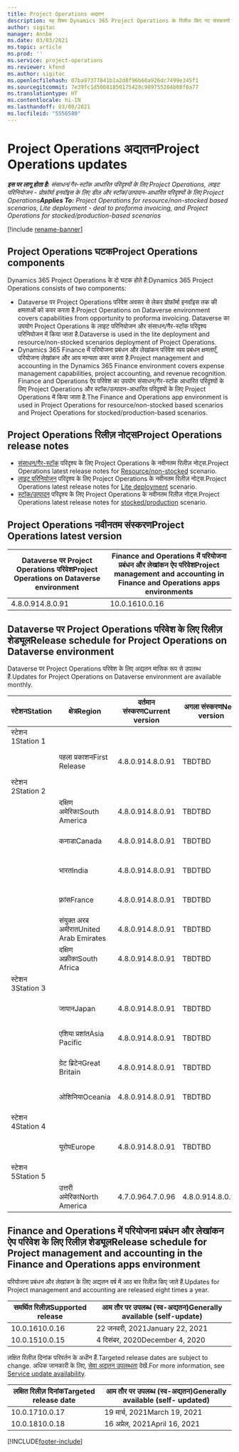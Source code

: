 ```yaml
---
title: Project Operations अद्यतन
description: यह विषय Dynamics 365 Project Operations के रिलीज़ किए गए संस्करणों के बारे में जानकारी प्रदान करता है.
author: sigitac
manager: Annbe
ms.date: 03/03/2021
ms.topic: article
ms.prod: ''
ms.service: project-operations
ms.reviewer: kfend
ms.author: sigitac
ms.openlocfilehash: 07ba97377841b1a2d8f96b60a926dc7499e345f1
ms.sourcegitcommit: 7e39fc1d50681850175428c909755204b08f0a77
ms.translationtype: HT
ms.contentlocale: hi-IN
ms.lasthandoff: 03/08/2021
ms.locfileid: "5556580"
---
```

# <a name="project-operations-updates"></a><span data-ttu-id="c94d8-103">Project Operations अद्यतन</span><span class="sxs-lookup"><span data-stu-id="c94d8-103">Project Operations updates</span></span>

<span data-ttu-id="c94d8-104">_**इस पर लागू होता है:** संसाधन/गैर-स्टॉक आधारित परिदृश्यों के लिए Project Operations, लाइट परिनियोजन - प्रोफ़ॉर्मा इनवॉइस के लिए डील और स्टॉक/उत्पादन-आधारित परिदृश्यों के लिए Project Operations_</span><span class="sxs-lookup"><span data-stu-id="c94d8-104">_**Applies To:** Project Operations for resource/non-stocked based scenarios, Lite deployment - deal to proforma invoicing, and Project Operations for stocked/production-based scenarios_</span></span>

[!include [rename-banner](~/includes/cc-data-platform-banner.md)]

## <a name="project-operations-components"></a><span data-ttu-id="c94d8-105">Project Operations घटक</span><span class="sxs-lookup"><span data-stu-id="c94d8-105">Project Operations components</span></span>

<span data-ttu-id="c94d8-106">Dynamics 365 Project Operations के दो घटक होते हैं:</span><span class="sxs-lookup"><span data-stu-id="c94d8-106">Dynamics 365 Project Operations consists of two components:</span></span>

- <span data-ttu-id="c94d8-107">Dataverse पर Project Operations परिवेश अवसर से लेकर प्रोफ़ॉर्मा इनवॉइस तक की क्षमताओं को कवर करता है.</span><span class="sxs-lookup"><span data-stu-id="c94d8-107">Project Operations on Dataverse environment covers capabilities from opportunity to proforma invoicing.</span></span> <span data-ttu-id="c94d8-108">Dataverse का उपयोग Project Operations के लाइट परिनियोजन और संसाधन/गैर-स्टॉक परिदृश्य परिनियोजन में किया जाता है.</span><span class="sxs-lookup"><span data-stu-id="c94d8-108">Dataverse is used in the lite deployment and resource/non-stocked scenarios deployment of Project Operations.</span></span>
- <span data-ttu-id="c94d8-109">Dynamics 365 Finance में परियोजना प्रबंधन और लेखांकन परिवेश व्यय प्रबंधन क्षमताएँ, परियोजना लेखांकन और आय मान्यता कवर करता है.</span><span class="sxs-lookup"><span data-stu-id="c94d8-109">Project management and accounting in the Dynamics 365 Finance environment covers expense management capabilities, project accounting, and revenue recognition.</span></span> <span data-ttu-id="c94d8-110">Finance and Operations ऐप परिवेश का उपयोग संसाधन/गैर-स्टॉक आधारित परिदृश्यों के लिए Project Operations और स्टॉक/उत्पादन-आधारित परिदृश्यों के लिए Project Operations में किया जाता है.</span><span class="sxs-lookup"><span data-stu-id="c94d8-110">The Finance and Operations app environment is used in Project Operations for resource/non-stocked based scenarios and Project Operations for stocked/production-based scenarios.</span></span>

## <a name="project-operations-release-notes"></a><span data-ttu-id="c94d8-111">Project Operations रिलीज़ नोट्स</span><span class="sxs-lookup"><span data-stu-id="c94d8-111">Project Operations release notes</span></span>
- <span data-ttu-id="c94d8-112">[संसाधन/गैर-स्टॉक](whats-new-mar-2021-resource-based.md) परिदृश्य के लिए Project Operations के नवीनतम रिलीज़ नोट्स.</span><span class="sxs-lookup"><span data-stu-id="c94d8-112">Project Operations latest release notes for [Resource/non-stocked](whats-new-mar-2021-resource-based.md) scenario.</span></span>
- <span data-ttu-id="c94d8-113">[लाइट परिनियोजन](../pro/whats-new/whats-new-mar-2021-lite.md) परिदृश्य के लिए Project Operations के नवीनतम रिलीज़ नोट्स.</span><span class="sxs-lookup"><span data-stu-id="c94d8-113">Project Operations latest release notes for [Lite deployment](../pro/whats-new/whats-new-mar-2021-lite.md) scenario.</span></span>
- <span data-ttu-id="c94d8-114">[स्टॉक/उत्पादन](../prod-pma/whats-new/whats-new-jan-2021-stocked.md) परिदृश्य के लिए Project Operations के नवीनतम रिलीज़ नोट्स.</span><span class="sxs-lookup"><span data-stu-id="c94d8-114">Project Operations latest release notes for [stocked/production](../prod-pma/whats-new/whats-new-jan-2021-stocked.md) scenario.</span></span>

## <a name="project-operations-latest-version"></a><span data-ttu-id="c94d8-115">Project Operations नवीनतम संस्करण</span><span class="sxs-lookup"><span data-stu-id="c94d8-115">Project Operations latest version</span></span>

| <span data-ttu-id="c94d8-116">Dataverse पर Project Operations परिवेश</span><span class="sxs-lookup"><span data-stu-id="c94d8-116">Project Operations on Dataverse environment</span></span> | <span data-ttu-id="c94d8-117">Finance and Operations में परियोजना प्रबंधन और लेखांकन ऐप परिवेश</span><span class="sxs-lookup"><span data-stu-id="c94d8-117">Project management and accounting in Finance and Operations apps environments</span></span> |
| --- | --- |
| <span data-ttu-id="c94d8-118">4.8.0.91</span><span class="sxs-lookup"><span data-stu-id="c94d8-118">4.8.0.91</span></span> | <span data-ttu-id="c94d8-119">10.0.16</span><span class="sxs-lookup"><span data-stu-id="c94d8-119">10.0.16</span></span> |

## <a name="release-schedule-for-project-operations-on-dataverse-environment"></a><span data-ttu-id="c94d8-120">Dataverse पर Project Operations परिवेश के लिए रिलीज़ शेड्यूल</span><span class="sxs-lookup"><span data-stu-id="c94d8-120">Release schedule for Project Operations on Dataverse environment</span></span>

<span data-ttu-id="c94d8-121">Dataverse पर Project Operations परिवेश के लिए अद्यतन मासिक रूप से उपलब्ध हैं.</span><span class="sxs-lookup"><span data-stu-id="c94d8-121">Updates for Project Operations on Dataverse environment are available monthly.</span></span> 

| <span data-ttu-id="c94d8-122">स्टेशन</span><span class="sxs-lookup"><span data-stu-id="c94d8-122">Station</span></span>   | <span data-ttu-id="c94d8-123">क्षेत्र</span><span class="sxs-lookup"><span data-stu-id="c94d8-123">Region</span></span>        | <span data-ttu-id="c94d8-124">वर्तमान संस्करण</span><span class="sxs-lookup"><span data-stu-id="c94d8-124">Current version</span></span> | <span data-ttu-id="c94d8-125">अगला संस्करण</span><span class="sxs-lookup"><span data-stu-id="c94d8-125">Next version</span></span> | <span data-ttu-id="c94d8-126">आम तौर पर उपलब्ध</span><span class="sxs-lookup"><span data-stu-id="c94d8-126">Generally available</span></span> |
|-----------|---------------|-----------------|--------------|---------------------|
| <span data-ttu-id="c94d8-127">स्टेशन 1</span><span class="sxs-lookup"><span data-stu-id="c94d8-127">Station 1</span></span> |   &nbsp;      |    &nbsp;       | &nbsp;       |      &nbsp;         |
|   &nbsp;  | <span data-ttu-id="c94d8-128">पहला प्रकाशन</span><span class="sxs-lookup"><span data-stu-id="c94d8-128">First Release</span></span> |  <span data-ttu-id="c94d8-129">4.8.0.91</span><span class="sxs-lookup"><span data-stu-id="c94d8-129">4.8.0.91</span></span>       | <span data-ttu-id="c94d8-130">TBD</span><span class="sxs-lookup"><span data-stu-id="c94d8-130">TBD</span></span>     | <span data-ttu-id="c94d8-131">02-अप्रैल-21</span><span class="sxs-lookup"><span data-stu-id="c94d8-131">02-Apr-21</span></span>           |
| <span data-ttu-id="c94d8-132">स्टेशन 2</span><span class="sxs-lookup"><span data-stu-id="c94d8-132">Station 2</span></span> |   &nbsp;      |    &nbsp;       | &nbsp;       |      &nbsp;         |
|   &nbsp;  | <span data-ttu-id="c94d8-133">दक्षिण अमेरिका</span><span class="sxs-lookup"><span data-stu-id="c94d8-133">South America</span></span> |  <span data-ttu-id="c94d8-134">4.8.0.91</span><span class="sxs-lookup"><span data-stu-id="c94d8-134">4.8.0.91</span></span>       | <span data-ttu-id="c94d8-135">TBD</span><span class="sxs-lookup"><span data-stu-id="c94d8-135">TBD</span></span>     | <span data-ttu-id="c94d8-136">02-अप्रैल-21</span><span class="sxs-lookup"><span data-stu-id="c94d8-136">02-Apr-21</span></span>           |
|    &nbsp; | <span data-ttu-id="c94d8-137">कनाडा</span><span class="sxs-lookup"><span data-stu-id="c94d8-137">Canada</span></span>        |  <span data-ttu-id="c94d8-138">4.8.0.91</span><span class="sxs-lookup"><span data-stu-id="c94d8-138">4.8.0.91</span></span>       | <span data-ttu-id="c94d8-139">TBD</span><span class="sxs-lookup"><span data-stu-id="c94d8-139">TBD</span></span>     | <span data-ttu-id="c94d8-140">02-अप्रैल-21</span><span class="sxs-lookup"><span data-stu-id="c94d8-140">02-Apr-21</span></span>           |
|   &nbsp;  | <span data-ttu-id="c94d8-141">भारत</span><span class="sxs-lookup"><span data-stu-id="c94d8-141">India</span></span>         |  <span data-ttu-id="c94d8-142">4.8.0.91</span><span class="sxs-lookup"><span data-stu-id="c94d8-142">4.8.0.91</span></span>       | <span data-ttu-id="c94d8-143">TBD</span><span class="sxs-lookup"><span data-stu-id="c94d8-143">TBD</span></span>     | <span data-ttu-id="c94d8-144">02-अप्रैल-21</span><span class="sxs-lookup"><span data-stu-id="c94d8-144">02-Apr-21</span></span>           |
|   &nbsp;  | <span data-ttu-id="c94d8-145">फ़्रांस</span><span class="sxs-lookup"><span data-stu-id="c94d8-145">France</span></span>         |  <span data-ttu-id="c94d8-146">4.8.0.91</span><span class="sxs-lookup"><span data-stu-id="c94d8-146">4.8.0.91</span></span>       | <span data-ttu-id="c94d8-147">TBD</span><span class="sxs-lookup"><span data-stu-id="c94d8-147">TBD</span></span>     | <span data-ttu-id="c94d8-148">02-अप्रैल-21</span><span class="sxs-lookup"><span data-stu-id="c94d8-148">02-Apr-21</span></span>           |
|   &nbsp;  | <span data-ttu-id="c94d8-149">संयुक्त अरब अमीरात</span><span class="sxs-lookup"><span data-stu-id="c94d8-149">United Arab Emirates</span></span>         |  <span data-ttu-id="c94d8-150">4.8.0.91</span><span class="sxs-lookup"><span data-stu-id="c94d8-150">4.8.0.91</span></span>       | <span data-ttu-id="c94d8-151">TBD</span><span class="sxs-lookup"><span data-stu-id="c94d8-151">TBD</span></span>     | <span data-ttu-id="c94d8-152">02-अप्रैल-21</span><span class="sxs-lookup"><span data-stu-id="c94d8-152">02-Apr-21</span></span>           |
|   &nbsp;  | <span data-ttu-id="c94d8-153">दक्षिण अफ़्रीका</span><span class="sxs-lookup"><span data-stu-id="c94d8-153">South Africa</span></span>         |  <span data-ttu-id="c94d8-154">4.8.0.91</span><span class="sxs-lookup"><span data-stu-id="c94d8-154">4.8.0.91</span></span>       | <span data-ttu-id="c94d8-155">TBD</span><span class="sxs-lookup"><span data-stu-id="c94d8-155">TBD</span></span>     | <span data-ttu-id="c94d8-156">02-अप्रैल-21</span><span class="sxs-lookup"><span data-stu-id="c94d8-156">02-Apr-21</span></span>           |
| <span data-ttu-id="c94d8-157">स्टेशन 3</span><span class="sxs-lookup"><span data-stu-id="c94d8-157">Station 3</span></span>  |      &nbsp;   |     &nbsp;      |     &nbsp;   |      &nbsp;         |
|   &nbsp;  | <span data-ttu-id="c94d8-158">जापान</span><span class="sxs-lookup"><span data-stu-id="c94d8-158">Japan</span></span>         |  <span data-ttu-id="c94d8-159">4.8.0.91</span><span class="sxs-lookup"><span data-stu-id="c94d8-159">4.8.0.91</span></span>       | <span data-ttu-id="c94d8-160">TBD</span><span class="sxs-lookup"><span data-stu-id="c94d8-160">TBD</span></span>     | <span data-ttu-id="c94d8-161">09-अप्रैल-21</span><span class="sxs-lookup"><span data-stu-id="c94d8-161">09-Apr-21</span></span>           |
|   &nbsp;  | <span data-ttu-id="c94d8-162">एशिया प्रशांत</span><span class="sxs-lookup"><span data-stu-id="c94d8-162">Asia Pacific</span></span>  |  <span data-ttu-id="c94d8-163">4.8.0.91</span><span class="sxs-lookup"><span data-stu-id="c94d8-163">4.8.0.91</span></span>       | <span data-ttu-id="c94d8-164">TBD</span><span class="sxs-lookup"><span data-stu-id="c94d8-164">TBD</span></span>     | <span data-ttu-id="c94d8-165">09-अप्रैल-21</span><span class="sxs-lookup"><span data-stu-id="c94d8-165">09-Apr-21</span></span>           |
|   &nbsp;  | <span data-ttu-id="c94d8-166">ग्रेट ब्रिटेन</span><span class="sxs-lookup"><span data-stu-id="c94d8-166">Great Britain</span></span> |  <span data-ttu-id="c94d8-167">4.8.0.91</span><span class="sxs-lookup"><span data-stu-id="c94d8-167">4.8.0.91</span></span>       | <span data-ttu-id="c94d8-168">TBD</span><span class="sxs-lookup"><span data-stu-id="c94d8-168">TBD</span></span>     | <span data-ttu-id="c94d8-169">09-अप्रैल-21</span><span class="sxs-lookup"><span data-stu-id="c94d8-169">09-Apr-21</span></span>           |
|   &nbsp;  | <span data-ttu-id="c94d8-170">ओशिनिया</span><span class="sxs-lookup"><span data-stu-id="c94d8-170">Oceania</span></span>       |  <span data-ttu-id="c94d8-171">4.8.0.91</span><span class="sxs-lookup"><span data-stu-id="c94d8-171">4.8.0.91</span></span>       | <span data-ttu-id="c94d8-172">TBD</span><span class="sxs-lookup"><span data-stu-id="c94d8-172">TBD</span></span>     | <span data-ttu-id="c94d8-173">09-अप्रैल-21</span><span class="sxs-lookup"><span data-stu-id="c94d8-173">09-Apr-21</span></span>           |
| <span data-ttu-id="c94d8-174">स्टेशन 4</span><span class="sxs-lookup"><span data-stu-id="c94d8-174">Station 4</span></span> |     &nbsp;    |     &nbsp;      |     &nbsp;   |      &nbsp;         |
|   &nbsp;  | <span data-ttu-id="c94d8-175">यूरोप</span><span class="sxs-lookup"><span data-stu-id="c94d8-175">Europe</span></span>        |  <span data-ttu-id="c94d8-176">4.8.0.91</span><span class="sxs-lookup"><span data-stu-id="c94d8-176">4.8.0.91</span></span>       | <span data-ttu-id="c94d8-177">TBD</span><span class="sxs-lookup"><span data-stu-id="c94d8-177">TBD</span></span>     | <span data-ttu-id="c94d8-178">16-अप्रैल-21</span><span class="sxs-lookup"><span data-stu-id="c94d8-178">16-Apr-21</span></span>           |
| <span data-ttu-id="c94d8-179">स्टेशन 5</span><span class="sxs-lookup"><span data-stu-id="c94d8-179">Station 5</span></span> |     &nbsp;    |     &nbsp;      |     &nbsp;   |      &nbsp;         |
|   &nbsp;  | <span data-ttu-id="c94d8-180">उत्तरी अमेरिका</span><span class="sxs-lookup"><span data-stu-id="c94d8-180">North America</span></span> |  <span data-ttu-id="c94d8-181">4.7.0.96</span><span class="sxs-lookup"><span data-stu-id="c94d8-181">4.7.0.96</span></span>       | <span data-ttu-id="c94d8-182">4.8.0.91</span><span class="sxs-lookup"><span data-stu-id="c94d8-182">4.8.0.91</span></span>     | <span data-ttu-id="c94d8-183">12-मार्च-21</span><span class="sxs-lookup"><span data-stu-id="c94d8-183">12-Mar-21</span></span>           |

## <a name="release-schedule-for-project-management-and-accounting-in-the-finance-and-operations-apps-environment"></a><span data-ttu-id="c94d8-184">Finance and Operations में परियोजना प्रबंधन और लेखांकन ऐप परिवेश के लिए रिलीज़ शेड्यूल</span><span class="sxs-lookup"><span data-stu-id="c94d8-184">Release schedule for Project management and accounting in the Finance and Operations apps environment</span></span>

<span data-ttu-id="c94d8-185">परियोजना प्रबंधन और लेखांकन के लिए अद्यतन वर्ष में आठ बार रिलीज़ किए जाते हैं.</span><span class="sxs-lookup"><span data-stu-id="c94d8-185">Updates for Project management and accounting are released eight times a year.</span></span>

| <span data-ttu-id="c94d8-186">समर्थित रिलीज़</span><span class="sxs-lookup"><span data-stu-id="c94d8-186">Supported release</span></span> | <span data-ttu-id="c94d8-187">आम तौर पर उपलब्ध (स्व-अद्यतन)</span><span class="sxs-lookup"><span data-stu-id="c94d8-187">Generally available (self-update)</span></span> |
| --- | --- |
| <span data-ttu-id="c94d8-188">10.0.16</span><span class="sxs-lookup"><span data-stu-id="c94d8-188">10.0.16</span></span> | <span data-ttu-id="c94d8-189">22 जनवरी, 2021</span><span class="sxs-lookup"><span data-stu-id="c94d8-189">January 22, 2021</span></span> |
| <span data-ttu-id="c94d8-190">10.0.15</span><span class="sxs-lookup"><span data-stu-id="c94d8-190">10.0.15</span></span> | <span data-ttu-id="c94d8-191">4 दिसंबर, 2020</span><span class="sxs-lookup"><span data-stu-id="c94d8-191">December 4, 2020</span></span> |


<span data-ttu-id="c94d8-192">लक्षित रिलीज़ दिनांक परिवर्तन के अधीन हैं.</span><span class="sxs-lookup"><span data-stu-id="c94d8-192">Targeted release dates are subject to change.</span></span> <span data-ttu-id="c94d8-193">अधिक जानकारी के लिए, [सेवा अद्यतन उपलब्धता](https://docs.microsoft.com/dynamics365/fin-ops-core/fin-ops/get-started/public-preview-releases?toc=/dynamics365/finance/toc.json) देखें.</span><span class="sxs-lookup"><span data-stu-id="c94d8-193">For more information, see [Service update availability](https://docs.microsoft.com/dynamics365/fin-ops-core/fin-ops/get-started/public-preview-releases?toc=/dynamics365/finance/toc.json).</span></span>

| <span data-ttu-id="c94d8-194">लक्षित रिलीज़ दिनांक</span><span class="sxs-lookup"><span data-stu-id="c94d8-194">Targeted release date</span></span> | <span data-ttu-id="c94d8-195">आम तौर पर उपलब्ध (स्व-अद्यतन)</span><span class="sxs-lookup"><span data-stu-id="c94d8-195">Generally available (self- updated)</span></span> |
| --- | --- |
| <span data-ttu-id="c94d8-196">10.0.17</span><span class="sxs-lookup"><span data-stu-id="c94d8-196">10.0.17</span></span> | <span data-ttu-id="c94d8-197">19 मार्च, 2021</span><span class="sxs-lookup"><span data-stu-id="c94d8-197">March 19, 2021</span></span> |
| <span data-ttu-id="c94d8-198">10.0.18</span><span class="sxs-lookup"><span data-stu-id="c94d8-198">10.0.18</span></span> | <span data-ttu-id="c94d8-199">16 अप्रेल, 2021</span><span class="sxs-lookup"><span data-stu-id="c94d8-199">April 16, 2021</span></span> |


[!INCLUDE[footer-include](../includes/footer-banner.md)]
